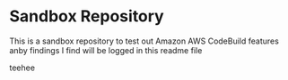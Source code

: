 # Sandbox Repository

This is a sandbox repository to test out Amazon AWS CodeBuild features
anby findings I find will be logged in this readme file

teehee
